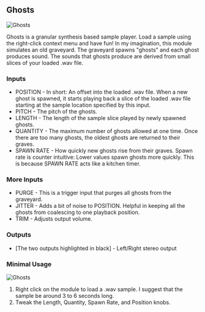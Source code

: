 ## Ghosts

![Ghosts](C:/Code/voxglitch/docs/images/ghosts-front-panel-03.png)

Ghosts is a granular synthesis based sample player.  Load a sample using the right-click context menu and have fun!  In my imagination, this module simulates an old graveyard.  The graveyard spawns "ghosts" and each ghost produces sound.  The sounds that ghosts produce are derived from small slices of your loaded .wav file.  

### Inputs

* POSITION - In short: An offset into the loaded .wav file.  When a new ghost is spawned, it starts playing back a slice of the loaded .wav file starting at the sample location specified by this input.
* PITCH - The pitch of the ghosts.
* LENGTH - The length of the sample slice played by newly spawned ghosts.
* QUANTITY - The maximum number of ghosts allowed at one time.  Once there are too many ghosts, the oldest ghosts are returned to their graves.
* SPAWN RATE - How quickly new ghosts rise from their graves.  Spawn rate is counter intuitive: Lower values spawn ghosts more quickly.  This is because SPAWN RATE acts like a kitchen timer.


### More Inputs

* PURGE - This is a trigger input that purges all ghosts from the graveyard.
* JITTER - Adds a bit of noise to POSITION.  Helpful in keeping all the ghosts from coalescing to one playback position.
* TRIM - Adjusts output volume.

### Outputs

* [The two outputs highlighted in black] - Left/Right stereo output

### Minimal Usage

![Ghosts](C:/Code/voxglitch/docs/images/ghosts-patch-example-02.png)

1. Right click on the module to load a .wav sample. I suggest that the sample be around 3 to 6 seconds long.
2. Tweak the Length, Quantity, Spawn Rate, and Position knobs.